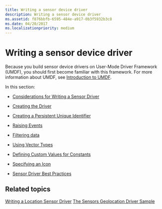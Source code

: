 ```yaml
---
title: Writing a sensor device driver
description: Writing a sensor device driver
ms.assetid: f876bbfb-6595-484e-a917-0b3f5932b3c8
ms.date: 04/20/2017
ms.localizationpriority: medium
---
```


# Writing a sensor device driver


Because you build sensor device drivers on User-Mode Driver Framework (UMDF), you should first become familiar with this framework. For more information about UMDF, see [Introduction to UMDF](https://msdn.microsoft.com/library/windows/hardware/ff554928).

In this section:

-   [Considerations for Writing a Sensor Driver](considerations-for-writing-a-sensor-driver.md)

-   [Creating the Driver](creating-the-driver.md)

-   [Creating a Persistent Unique Identifier](creating-a-persistent-unique-identifier.md)

-   [Raising Events](raising-events.md)

-   [Filtering data](filtering-data.md)

-   [Using Vector Types](using-vector-types.md)

-   [Defining Custom Values for Constants](defining-custom-values-for-constants.md)

-   [Specifying an Icon](specifying-an-icon.md)

-   [Sensor Driver Best Practices](sensor-driver-best-practices.md)

## Related topics
[Writing a Location Sensor Driver](https://docs.microsoft.com/windows-hardware/drivers/gnss/writing-a-location-sensor-driver)
[The Sensors Geolocation Driver Sample](https://docs.microsoft.com/windows-hardware/drivers/gnss/sensors-geolocation-driver-sample)



